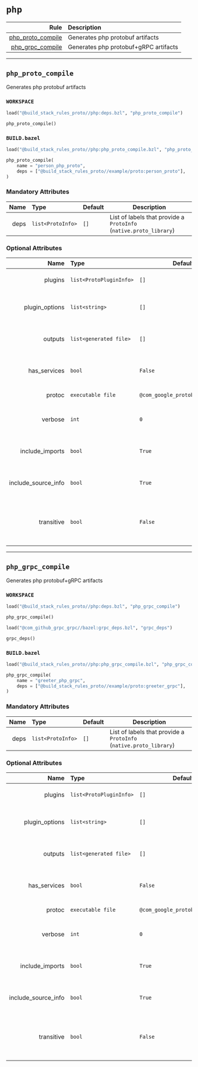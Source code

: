 # `php`

| Rule | Description |
| ---: | :--- |
| [php_proto_compile](#php_proto_compile) | Generates php protobuf artifacts |
| [php_grpc_compile](#php_grpc_compile) | Generates php protobuf+gRPC artifacts |

---

## `php_proto_compile`

Generates php protobuf artifacts

### `WORKSPACE`

```python
load("@build_stack_rules_proto//php:deps.bzl", "php_proto_compile")

php_proto_compile()
```

### `BUILD.bazel`

```python
load("@build_stack_rules_proto//php:php_proto_compile.bzl", "php_proto_compile")

php_proto_compile(
    name = "person_php_proto",
    deps = ["@build_stack_rules_proto//example/proto:person_proto"],
)
```

### Mandatory Attributes

| Name | Type | Default | Description |
| ---: | :--- | ------- | ----------- |
| deps   | `list<ProtoInfo>` | `[]`    | List of labels that provide a `ProtoInfo` (`native.proto_library`)          |

### Optional Attributes

| Name | Type | Default | Description |
| ---: | :--- | ------- | ----------- |
| plugins   | `list<ProtoPluginInfo>` | `[]`    | List of labels that provide a `ProtoPluginInfo`          |
| plugin_options   | `list<string>` | `[]`    | List of additional 'global' plugin options (applies to all plugins)          |
| outputs   | `list<generated file>` | `[]`    | List of additional expected generated file outputs          |
| has_services   | `bool` | `False`    | If the proto files(s) have a service rpc, generate grpc outputs          |
| protoc   | `executable file` | `@com_google_protobuf//:protoc`    | The protocol compiler tool          |
| verbose   | `int` | `0`    | 1: *show command*, 2: *show sandbox after*, 3: *show sandbox before*          |
| include_imports   | `bool` | `True`    | Pass the --include_imports argument to the protoc_plugin          |
| include_source_info   | `bool` | `True`    | Pass the --include_source_info argument to the protoc_plugin          |
| transitive   | `bool` | `False`    | Generated outputs for *.proto directly named in `deps` AND all transitive proto_library dependencies          |

---

## `php_grpc_compile`

Generates php protobuf+gRPC artifacts

### `WORKSPACE`

```python
load("@build_stack_rules_proto//php:deps.bzl", "php_grpc_compile")

php_grpc_compile()

load("@com_github_grpc_grpc//bazel:grpc_deps.bzl", "grpc_deps")

grpc_deps()
```

### `BUILD.bazel`

```python
load("@build_stack_rules_proto//php:php_grpc_compile.bzl", "php_grpc_compile")

php_grpc_compile(
    name = "greeter_php_grpc",
    deps = ["@build_stack_rules_proto//example/proto:greeter_grpc"],
)
```

### Mandatory Attributes

| Name | Type | Default | Description |
| ---: | :--- | ------- | ----------- |
| deps   | `list<ProtoInfo>` | `[]`    | List of labels that provide a `ProtoInfo` (`native.proto_library`)          |

### Optional Attributes

| Name | Type | Default | Description |
| ---: | :--- | ------- | ----------- |
| plugins   | `list<ProtoPluginInfo>` | `[]`    | List of labels that provide a `ProtoPluginInfo`          |
| plugin_options   | `list<string>` | `[]`    | List of additional 'global' plugin options (applies to all plugins)          |
| outputs   | `list<generated file>` | `[]`    | List of additional expected generated file outputs          |
| has_services   | `bool` | `False`    | If the proto files(s) have a service rpc, generate grpc outputs          |
| protoc   | `executable file` | `@com_google_protobuf//:protoc`    | The protocol compiler tool          |
| verbose   | `int` | `0`    | 1: *show command*, 2: *show sandbox after*, 3: *show sandbox before*          |
| include_imports   | `bool` | `True`    | Pass the --include_imports argument to the protoc_plugin          |
| include_source_info   | `bool` | `True`    | Pass the --include_source_info argument to the protoc_plugin          |
| transitive   | `bool` | `False`    | Generated outputs for *.proto directly named in `deps` AND all transitive proto_library dependencies          |

